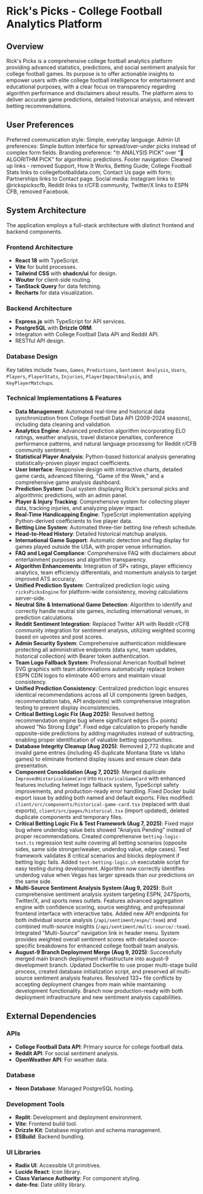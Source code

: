 # Rick's Picks - College Football Analytics Platform

## Overview
Rick's Picks is a comprehensive college football analytics platform providing advanced statistics, predictions, and social sentiment analysis for college football games. Its purpose is to offer actionable insights to empower users with elite college football intelligence for entertainment and educational purposes, with a clear focus on transparency regarding algorithm performance and disclaimers about results. The platform aims to deliver accurate game predictions, detailed historical analysis, and relevant betting recommendations.

## User Preferences
Preferred communication style: Simple, everyday language.
Admin UI preferences: Simple button interface for spread/over-under picks instead of complex form fields.
Branding preference: "🤓 ANALYSIS PICK" over "🤖 ALGORITHM PICK" for algorithmic predictions.
Footer navigation: Cleaned up links - removed Support, How It Works, Betting Guide; College Football Stats links to collegefootballdata.com; Contact Us page with form; Partnerships links to Contact page.
Social media: Instagram links to @rickspickscfb, Reddit links to r/CFB community, Twitter/X links to ESPN CFB, removed Facebook.

## System Architecture
The application employs a full-stack architecture with distinct frontend and backend components.

### Frontend Architecture
- **React 18** with TypeScript.
- **Vite** for build processes.
- **Tailwind CSS** with **shadcn/ui** for design.
- **Wouter** for client-side routing.
- **TanStack Query** for data fetching.
- **Recharts** for data visualization.

### Backend Architecture
- **Express.js** with TypeScript for API services.
- **PostgreSQL** with **Drizzle ORM**.
- Integration with College Football Data API and Reddit API.
- RESTful API design.

### Database Design
Key tables include `Teams`, `Games`, `Predictions`, `Sentiment Analysis`, `Users`, `Players`, `PlayerStats`, `Injuries`, `PlayerImpactAnalysis`, and `KeyPlayerMatchups`.

### Technical Implementations & Features
- **Data Management**: Automated real-time and historical data synchronization from College Football Data API (2009-2024 seasons), including data cleaning and validation.
- **Analytics Engine**: Advanced prediction algorithm incorporating ELO ratings, weather analysis, travel distance penalties, conference performance patterns, and natural language processing for Reddit r/CFB community sentiment.
- **Statistical Player Analysis**: Python-based historical analysis generating statistically-proven player impact coefficients.
- **User Interface**: Responsive design with interactive charts, detailed game cards, advanced filtering, "Game of the Week," and a comprehensive game analysis dashboard.
- **Prediction System**: Dual system displaying Rick's personal picks and algorithmic predictions, with an admin panel.
- **Player & Injury Tracking**: Comprehensive system for collecting player data, tracking injuries, and analyzing player impact.
- **Real-Time Handicapping Engine**: TypeScript implementation applying Python-derived coefficients to live player data.
- **Betting Line System**: Automated three-tier betting line refresh schedule.
- **Head-to-Head History**: Detailed historical matchup analysis.
- **International Game Support**: Automatic detection and flag display for games played outside the USA, with proper venue information.
- **FAQ and Legal Compliance**: Comprehensive FAQ with disclaimers about entertainment purposes and algorithm transparency.
- **Algorithm Enhancements**: Integration of SP+ ratings, player efficiency analytics, team efficiency differentials, and momentum analysis to target improved ATS accuracy.
- **Unified Prediction System**: Centralized prediction logic using `ricksPicksEngine` for platform-wide consistency, moving calculations server-side.
- **Neutral Site & International Game Detection**: Algorithm to identify and correctly handle neutral site games, including international venues, in prediction calculations.
- **Reddit Sentiment Integration**: Replaced Twitter API with Reddit r/CFB community integration for sentiment analysis, utilizing weighted scoring based on upvotes and post scores.
- **Admin Security System**: Comprehensive authentication middleware protecting all administrative endpoints (data sync, team updates, historical collection) with Bearer token authentication.
- **Team Logo Fallback System**: Professional American football helmet SVG graphics with team abbreviations automatically replace broken ESPN CDN logos to eliminate 400 errors and maintain visual consistency.
- **Unified Prediction Consistency**: Centralized prediction logic ensures identical recommendations across all UI components (green badges, recommendation tabs, API endpoints) with comprehensive integration testing to prevent display inconsistencies.
- **Critical Betting Logic Fix (Aug 2025)**: Resolved betting recommendation engine bug where significant edges (5+ points) showed "No Strong Edge". Fixed edge calculation to properly handle opposite-side predictions by adding magnitudes instead of subtracting, enabling proper identification of valuable betting opportunities.
- **Database Integrity Cleanup (Aug 2025)**: Removed 2,772 duplicate and invalid game entries (including 45 duplicate Montana State vs Idaho games) to eliminate frontend display issues and ensure clean data presentation.
- **Component Consolidation (Aug 7, 2025)**: Merged duplicate `ImprovedHistoricalGameCard` into `HistoricalGameCard` with enhanced features including helmet logo fallback system, TypeScript safety improvements, and production-ready error handling. Fixed Docker build export issue by adding both named and default exports. Files modified: `client/src/components/historical-game-card.tsx` (replaced with dual exports), `client/src/pages/historical.tsx` (import updated), deleted duplicate components and temporary files.
- **Critical Betting Logic Fix & Test Framework (Aug 7, 2025)**: Fixed major bug where underdog value bets showed "Analysis Pending" instead of proper recommendations. Created comprehensive `betting-logic-test.ts` regression test suite covering all betting scenarios (opposite sides, same side stronger/weaker, underdog value, edge cases). Test framework validates 8 critical scenarios and blocks deployment if betting logic fails. Added `test-betting-logic.sh` executable script for easy testing during development. Algorithm now correctly identifies underdog value when Vegas has larger spreads than our predictions on the same side.
- **Multi-Source Sentiment Analysis System (Aug 9, 2025)**: Built comprehensive sentiment analysis system targeting ESPN, 247Sports, Twitter/X, and sports news outlets. Features advanced aggregation engine with confidence scoring, source weighting, and professional frontend interface with interactive tabs. Added new API endpoints for both individual source analysis (`/api/sentiment/espn/:team`) and combined multi-source insights (`/api/sentiment/multi-source/:team`). Integrated "Multi-Source" navigation link in header menu. System provides weighted overall sentiment scores with detailed source-specific breakdowns for enhanced college football team analysis.
- **August-9 Branch Deployment Merge (Aug 9, 2025)**: Successfully merged main branch deployment infrastructure into august-9 development branch. Updated Dockerfile to use proper multi-stage build process, created database initialization script, and preserved all multi-source sentiment analysis features. Resolved 133+ file conflicts by accepting deployment changes from main while maintaining development functionality. Branch now production-ready with both deployment infrastructure and new sentiment analysis capabilities.

## External Dependencies

### APIs
- **College Football Data API**: Primary source for college football data.
- **Reddit API**: For social sentiment analysis.
- **OpenWeather API**: For weather data.

### Database
- **Neon Database**: Managed PostgreSQL hosting.

### Development Tools
- **Replit**: Development and deployment environment.
- **Vite**: Frontend build tool.
- **Drizzle Kit**: Database migration and schema management.
- **ESBuild**: Backend bundling.

### UI Libraries
- **Radix UI**: Accessible UI primitives.
- **Lucide React**: Icon library.
- **Class Variance Authority**: For component styling.
- **date-fns**: Date utility library.
